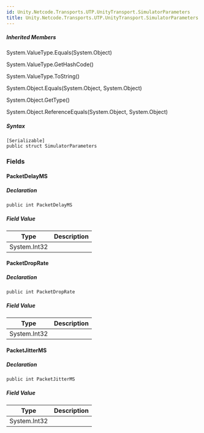 ```yaml
---
id: Unity.Netcode.Transports.UTP.UnityTransport.SimulatorParameters
title: Unity.Netcode.Transports.UTP.UnityTransport.SimulatorParameters
---
```


<div class="inheritedMembers">

##### Inherited Members

<div>

System.ValueType.Equals(System.Object)

</div>

<div>

System.ValueType.GetHashCode()

</div>

<div>

System.ValueType.ToString()

</div>

<div>

System.Object.Equals(System.Object, System.Object)

</div>

<div>

System.Object.GetType()

</div>

<div>

System.Object.ReferenceEquals(System.Object, System.Object)

</div>

</div>



##### Syntax

<div class="codewrapper">

``` lang-csharp
[Serializable]
public struct SimulatorParameters
```

</div>

### Fields

#### PacketDelayMS

<div class="markdown level1 summary">

</div>

<div class="markdown level1 conceptual">

</div>

##### Declaration

<div class="codewrapper">

``` lang-csharp
public int PacketDelayMS
```

</div>

##### Field Value

| Type         | Description |
|--------------|-------------|
| System.Int32 |             |

#### PacketDropRate

<div class="markdown level1 summary">

</div>

<div class="markdown level1 conceptual">

</div>

##### Declaration

<div class="codewrapper">

``` lang-csharp
public int PacketDropRate
```

</div>

##### Field Value

| Type         | Description |
|--------------|-------------|
| System.Int32 |             |

#### PacketJitterMS

<div class="markdown level1 summary">

</div>

<div class="markdown level1 conceptual">

</div>

##### Declaration

<div class="codewrapper">

``` lang-csharp
public int PacketJitterMS
```

</div>

##### Field Value

| Type         | Description |
|--------------|-------------|
| System.Int32 |             |

 
